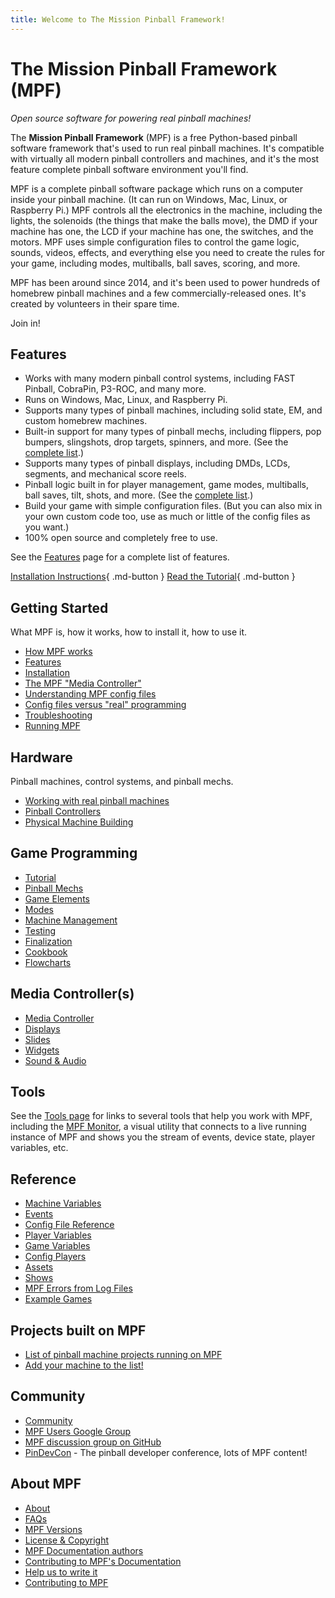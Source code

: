```yaml
---
title: Welcome to The Mission Pinball Framework!
---
```


# The Mission Pinball Framework (MPF)

*Open source software for powering real pinball machines!*

The **Mission Pinball Framework** (MPF) is a free Python-based pinball software
framework that's used to run real pinball machines. It's compatible with
virtually all modern pinball controllers and machines, and it's the most feature
complete pinball software environment you'll find.

MPF is a complete pinball software package which runs on a computer inside
your pinball machine. (It can run on Windows, Mac, Linux, or Raspberry Pi.)
MPF controls all the electronics in the machine,
including the lights, the solenoids (the things that make the balls move),
the DMD if your machine has one, the LCD if your machine has one, the
switches, and the motors. MPF uses simple configuration files to control
the game logic, sounds, videos, effects, and everything else you need to create
the rules for your game, including modes, multiballs, ball saves, scoring, and more.

MPF has been around since 2014, and it's been used to power hundreds of
homebrew pinball machines and a few commercially-released ones. It's
created by volunteers in their spare time.

Join in!

## Features

* Works with many modern pinball control systems, including FAST Pinball, CobraPin, P3-ROC, and many more.
* Runs on Windows, Mac, Linux, and Raspberry Pi.
* Supports many types of pinball machines, including solid state, EM, and custom homebrew machines.
* Built-in support for many types of pinball mechs, including flippers, pop bumpers, slingshots, drop targets, spinners, and more. (See the [complete list](mechs/index.md).)
* Supports many types of pinball displays, including DMDs, LCDs, segments, and mechanical score reels.
* Pinball logic built in for player management, game modes, multiballs, ball saves, tilt, shots, and more. (See the [complete list](game_logic/index.md).)
* Build your game with simple configuration files. (But you can also mix in your own custom code too, use as much or little of the config files as you want.)
* 100% open source and completely free to use.

See the [Features](start/features.md) page for a complete list of features.

[Installation Instructions](install/index.md){ .md-button } [Read the Tutorial](tutorial/index.md){ .md-button }

## Getting Started

What MPF is, how it works, how to install it, how to use it.

  * [How MPF works](start/index.md)
  * [Features](start/features.md)
  * [Installation](install/index.md)
  * [The MPF "Media Controller"](start/media_controller.md)
  * [Understanding MPF config files](start/config_files.md)
  * [Config files versus "real" programming](start/dsl_vs_programming.md)
  * [Troubleshooting](troubleshooting/index.md)
  * [Running MPF](running/index.md)

## Hardware

Pinball machines, control systems, and pinball mechs.

  * [Working with real pinball machines](machines/index.md)
  * [Pinball Controllers](hardware/pinball_controllers.md)
  * [Physical Machine Building](physical_building/index.md)

## Game Programming

  * [Tutorial](tutorial/index.md)
  * [Pinball Mechs](mechs/index.md)
  * [Game Elements](game_logic/index.md)
  * [Modes](game_design/index.md)
  * [Machine Management](machine_management/index.md)
  * [Testing](testing/index.md)
  * [Finalization](finalization/index.md)
  * [Cookbook](cookbook/index.md)
  * [Flowcharts](flowcharts/index.md)

## Media Controller(s)

  * [Media Controller](mc/displays/index.md)
  * [Displays](mc/displays/index.md)
  * [Slides](mc/slides/index.md)
  * [Widgets](mc/widgets/index.md)
  * [Sound & Audio](mc/sound/index.md)

## Tools

See the [Tools page](tools/index.md) for links to several tools that help you
work with MPF, including the [MPF Monitor](tools/monitor/index.md), a visual utility
that connects to a live running instance of MPF and shows you the stream of events,
device state, player variables, etc.

## Reference

  * [Machine Variables](machine_vars/index.md)
  * [Events](events/index.md)
  * [Config File Reference](config/index.md)
  * [Player Variables](player_vars/index.md)
  * [Game Variables](game_vars/index.md)
  * [Config Players](config_players/index.md)
  * [Assets](assets/index.md)
  * [Shows](shows/index.md)
  * [MPF Errors from Log Files](logs/index.md)
  * [Example Games](example_games/index.md)

## Projects built on MPF

* [List of pinball machine projects running on MPF](showcase/index.md)
* [Add your machine to the list!](showcase/_add_yours.md)

## Community

* [Community](community/index.md)
* [MPF Users Google Group](https://groups.google.com/forum/#!forum/mpf-users)
* [MPF discussion group on GitHub](https://github.com/orgs/missionpinball/discussions)
* [PinDevCon](https://fastpinball.com/pindevcon) - The pinball developer conference, lots of MPF content!

## About MPF

  * [About](about/index.md)
  * [FAQs](faq/index.md)
  * [MPF Versions](versions/index.md)
  * [License & Copyright](about/license.md)
  * [MPF Documentation authors](about/authors.md)
  * [Contributing to MPF's Documentation](about/help_docs.md)
  * [Help us to write it](about/help.md)
  * [Contributing to MPF](about/contributing_to_mpf.md)
